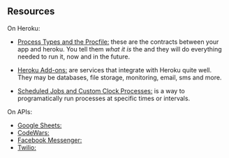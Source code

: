 ## Resources

On Heroku:

- [Process Types and the Procfile:](https://goo.gl/hHiCj3) these are the contracts
  between your app and heroku. You tell them *what it is* the and they will do
  everything needed to run it, now and in the future.

- [Heroku Add-ons:](https://goo.gl/XIa7dB) are services that integrate with Heroku
  quite well. They may be databases, file storage, monitoring, email, sms and more.

- [Scheduled Jobs and Custom Clock Processes:](https://goo.gl/66M8Jg) is a way
  to programatically run processes at specific times or intervals.

On APIs:

- [Google Sheets:](https://developers.google.com/sheets/)
- [CodeWars:](https://dev.codewars.com/)
- [Facebook Messenger:](https://developers.facebook.com/docs/messenger-platform)
- [Twilio:](https://www.twilio.com/)

